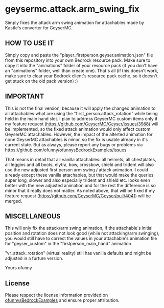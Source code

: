 # geysermc.attack.arm_swing_fix
Simply fixes the attack arm swing animation for attachables made by Kastle's converter for GeyserMC.

## HOW TO USE IT
Simply copy and paste the "player_firstperson.geyser.animation.json" file from this repository into your own Bedrock resource pack. Make sure to copy it into the "animations" folder of your resource pack (if you don't have an "animations" folder, well than create one). That's all (if this doesn't work, make sure to clear your Bedrock client's resource pack cache, so it doesn't get stuck on the old pack version) :)

## IMPORTANT
This is not the final version, because it will apply the changed animation to all attachables what are using the "first_person.attack_rotation" while being held in the main hand slot. I plan to address GeyserMC custom items only if my feature request (https://github.com/GeyserMC/Geyser/issues/3988) will be implemented, so the fixed attack animation would only affect custom GeyserMC attachables. However, the impact of the alterted animation for none GeyserMC attachables is minor, so the fix is usable already in it's current state. But as always, please report any bugs or problems via https://github.com/ofunny/ofunnysBedrockExamples/issues

That means in detail that all vanilla attachables: all helmets, all chestplates, all leggins and all boots, elytra, bow, crossbow, shield and trident will also use the new adjusted first person arm swing / attack animation. I could already except these vanilla attachables, but that would make the queries super long, slower and also especially trident and shield etc. looks even better with the new adjusted animation and for the rest the difference is so minor that it really does not matter. As noted above, that will be fixed if my feature request (https://github.com/GeyserMC/Geyser/pull/4041) will be merged.

## MISCELLANEOUS
This will only fix the attack/arm swing animation, if the attachable's initial position and rotation does not look good (while not attacking/arm swinging), you would still have to correct the values in your attachable's animation file for "geyser_custom" in the "firstperson_main_hand" animation.

"vr_attack_rotation" (virtual reality) still has vanilla defaults and might be adjusted in a furture version.

Yours ofunny

## License

Please respect the license information provided on [ofunnysBedrockExamples](https://github.com/ofunny/ofunnysBedrockExamples) and ensure proper attribution.

